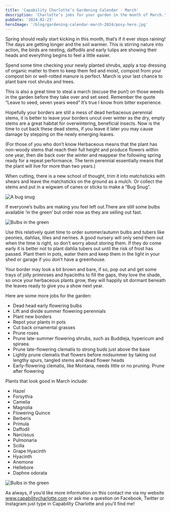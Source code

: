```yaml
---
title: 'Capability Charlotte’s Gardening Calendar - March'
description: 'Charlotte’s jobs for your garden in the month of March.'
pubDate: '2024-02-23'
heroImage: '/blog/gardening-calendar-march-2024/posy-hero.jpg'
---
```


Spring should really start kicking in this month, that’s if it ever stops raining! The days are getting longer and the soil warmer. This is stirring nature into action, the birds are nesting, daffodils and early tulips are showing their heads and everything begins to feel a little easier.

Spend some time checking your newly planted shrubs, apply a top dressing of organic matter to them to keep them fed and moist, compost from your compost bin or well-rotted manure is perfect. March is your last chance to plant bare root shrubs and trees.

This is also a great time to steal a march (excuse the pun!) on those weeds in the garden before they take over and set seed. Remember the quote “Leave to seed, seven years weed” It’s true I know from bitter experience.

Hopefully your borders are still a mess of dead herbaceous perennial stems, it is better to leave your borders uncut over winter as the dry, empty stems are a great habitat for overwintering, beneficial insects. Now is the time to cut back these dead stems, if you leave it later you may cause damage by stepping on the newly emerging leaves.

(For those of you who don’t know Herbaceous means that the plant has non-woody stems that reach their full height and produce flowers within one year, then die back over the winter and reappear the following spring ready for a repeat performance. The term perennial essentially means that the plant will live for more than two years.)

When cutting, there is a new school of thought, trim it into matchsticks with shears and leave the matchsticks on the ground as a mulch. Or collect the stems and put in a wigwam of canes or sticks to make a “Bug Snug”.

![A bug snug](/blog/gardening-calendar-march-2024/bug-snug.jpg)

If everyone’s bulbs are making you feel left out.There are still some bulbs available ‘in the green’ but order now as they are selling out fast.

![Bulbs in the green](/blog/gardening-calendar-march-2024/bulbs-in-the-green.jpg)

Use this relatively quiet time to order summer/autumn bulbs and tubers like peonies, dahlias, lilies and nerines. A good nursery will only send them out when the time is right, so don’t worry about storing them. If they do come early it is better not to plant dahlia tubers out until the risk of frost has passed. Plant them in pots, water them and keep them in the light in your shed or garage if you don’t have a greenhouse.

Your border may look a bit brown and bare, if so, pop out and get some trays of jolly primroses and hyacinths to fill the gaps, they love the shade, so once your herbaceous plants grow, they will happily sit dormant beneath the leaves ready to give you a show next year.

Here are some more jobs for the garden:
- Dead head early flowering bulbs
- Lift and divide summer flowering perennials
- Plant new borders
- Repot your plants in pots
- Cut back ornamental grasses
- Prune roses
- Prune late-summer flowering shrubs, such as Buddleja, hypericum and spiraea.
- Prune late-flowering clematis to strong buds just above the base
- Lightly prune clematis that flowers before midsummer by taking out lengthy spurs, tangled stems and dead flower heads
- Early-flowering clematis, like Montana, needs little or no pruning. Prune after flowering

Plants that look good in March include:
- Hazel
- Forsythia
- Camelia
- Magnolia
- Flowering Quince
- Berberis
- Primula
- Daffodil
- Narcissus
- Pulmonaria
- Scilla
- Grape Hyacinth
- Hyacinth
- Anemone
- Hellebore
- Daphne odorata

![Bulbs in the green](/blog/gardening-calendar-march-2024/posy-of-march-flowers.jpg)

As always, if you’d like more information on this contact me via my website www.capabilitycharlotte.com or ask me a question on Facebook, Twitter or Instagram just type in Capability Charlotte and you’ll find me!